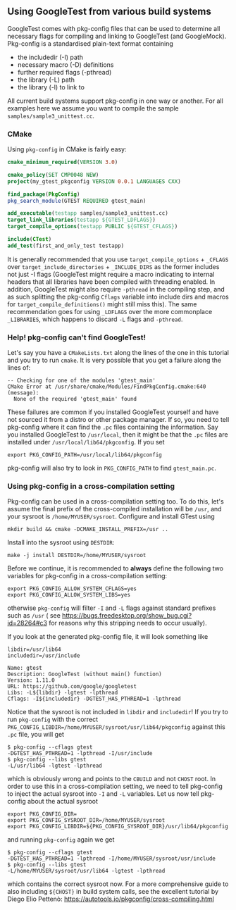 ## Using GoogleTest from various build systems

GoogleTest comes with pkg-config files that can be used to determine all necessary flags for compiling and linking to
GoogleTest (and GoogleMock). Pkg-config is a standardised plain-text format containing

* the includedir (-I) path
* necessary macro (-D) definitions
* further required flags (-pthread)
* the library (-L) path
* the library (-l) to link to

All current build systems support pkg-config in one way or another. For all examples here we assume you want to compile
the sample
`samples/sample3_unittest.cc`.

### CMake

Using `pkg-config` in CMake is fairly easy:

```cmake
cmake_minimum_required(VERSION 3.0)

cmake_policy(SET CMP0048 NEW)
project(my_gtest_pkgconfig VERSION 0.0.1 LANGUAGES CXX)

find_package(PkgConfig)
pkg_search_module(GTEST REQUIRED gtest_main)

add_executable(testapp samples/sample3_unittest.cc)
target_link_libraries(testapp ${GTEST_LDFLAGS})
target_compile_options(testapp PUBLIC ${GTEST_CFLAGS})

include(CTest)
add_test(first_and_only_test testapp)
```

It is generally recommended that you use `target_compile_options` + `_CFLAGS`
over `target_include_directories` + `_INCLUDE_DIRS` as the former includes not just -I flags (GoogleTest might require a
macro indicating to internal headers that all libraries have been compiled with threading enabled. In addition,
GoogleTest might also require `-pthread` in the compiling step, and as such splitting the pkg-config `Cflags` variable
into include dirs and macros for
`target_compile_definitions()` might still miss this). The same recommendation goes for using `_LDFLAGS` over the more
commonplace `_LIBRARIES`, which happens to discard `-L` flags and `-pthread`.

### Help! pkg-config can't find GoogleTest!

Let's say you have a `CMakeLists.txt` along the lines of the one in this tutorial and you try to run `cmake`. It is very
possible that you get a failure along the lines of:

```
-- Checking for one of the modules 'gtest_main'
CMake Error at /usr/share/cmake/Modules/FindPkgConfig.cmake:640 (message):
  None of the required 'gtest_main' found
```

These failures are common if you installed GoogleTest yourself and have not sourced it from a distro or other package
manager. If so, you need to tell pkg-config where it can find the `.pc` files containing the information. Say you
installed GoogleTest to `/usr/local`, then it might be that the `.pc` files are installed
under `/usr/local/lib64/pkgconfig`. If you set

```
export PKG_CONFIG_PATH=/usr/local/lib64/pkgconfig
```

pkg-config will also try to look in `PKG_CONFIG_PATH` to find `gtest_main.pc`.

### Using pkg-config in a cross-compilation setting

Pkg-config can be used in a cross-compilation setting too. To do this, let's assume the final prefix of the
cross-compiled installation will be `/usr`, and your sysroot is `/home/MYUSER/sysroot`. Configure and install GTest
using

```
mkdir build && cmake -DCMAKE_INSTALL_PREFIX=/usr ..
```

Install into the sysroot using `DESTDIR`:

```
make -j install DESTDIR=/home/MYUSER/sysroot
```

Before we continue, it is recommended to **always** define the following two variables for pkg-config in a
cross-compilation setting:

```
export PKG_CONFIG_ALLOW_SYSTEM_CFLAGS=yes
export PKG_CONFIG_ALLOW_SYSTEM_LIBS=yes
```

otherwise `pkg-config` will filter `-I` and `-L` flags against standard prefixes such as `/usr` (
see https://bugs.freedesktop.org/show_bug.cgi?id=28264#c3 for reasons why this stripping needs to occur usually).

If you look at the generated pkg-config file, it will look something like

```
libdir=/usr/lib64
includedir=/usr/include

Name: gtest
Description: GoogleTest (without main() function)
Version: 1.11.0
URL: https://github.com/google/googletest
Libs: -L${libdir} -lgtest -lpthread
Cflags: -I${includedir} -DGTEST_HAS_PTHREAD=1 -lpthread
```

Notice that the sysroot is not included in `libdir` and `includedir`! If you try to run `pkg-config` with the correct
`PKG_CONFIG_LIBDIR=/home/MYUSER/sysroot/usr/lib64/pkgconfig` against this `.pc`
file, you will get

```
$ pkg-config --cflags gtest
-DGTEST_HAS_PTHREAD=1 -lpthread -I/usr/include
$ pkg-config --libs gtest
-L/usr/lib64 -lgtest -lpthread
```

which is obviously wrong and points to the `CBUILD` and not `CHOST` root. In order to use this in a cross-compilation
setting, we need to tell pkg-config to inject the actual sysroot into `-I` and `-L` variables. Let us now tell
pkg-config about the actual sysroot

```
export PKG_CONFIG_DIR=
export PKG_CONFIG_SYSROOT_DIR=/home/MYUSER/sysroot
export PKG_CONFIG_LIBDIR=${PKG_CONFIG_SYSROOT_DIR}/usr/lib64/pkgconfig
```

and running `pkg-config` again we get

```
$ pkg-config --cflags gtest
-DGTEST_HAS_PTHREAD=1 -lpthread -I/home/MYUSER/sysroot/usr/include
$ pkg-config --libs gtest
-L/home/MYUSER/sysroot/usr/lib64 -lgtest -lpthread
```

which contains the correct sysroot now. For a more comprehensive guide to also including `${CHOST}` in build system
calls, see the excellent tutorial by Diego Elio Pettenò: <https://autotools.io/pkgconfig/cross-compiling.html>
